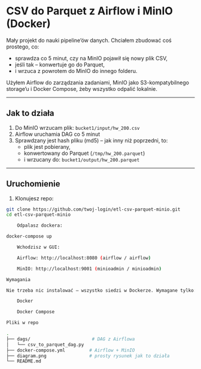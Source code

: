 # CSV do Parquet z Airflow i MinIO (Docker)

Mały projekt do nauki pipeline’ów danych. Chciałem zbudować coś prostego, co:

- sprawdza co 5 minut, czy na MinIO pojawił się nowy plik CSV,
- jeśli tak – konwertuje go do Parquet,
- i wrzuca z powrotem do MinIO do innego folderu.

Użyłem Airflow do zarządzania zadaniami, MinIO jako S3-kompatybilnego storage’u i Docker Compose, żeby wszystko odpalić lokalnie.

---

## Jak to działa

1. Do MinIO wrzucam plik: `bucket1/input/hw_200.csv`
2. Airflow uruchamia DAG co 5 minut
3. Sprawdzany jest hash pliku (md5) – jak inny niż poprzedni, to:
   - plik jest pobierany,
   - konwertowany do Parquet (`/tmp/hw_200.parquet`)
   - i wrzucany do: `bucket1/output/hw_200.parquet`

---

## Uruchomienie

1. Klonujesz repo:
```bash
git clone https://github.com/twoj-login/etl-csv-parquet-minio.git
cd etl-csv-parquet-minio

    Odpalasz dockera:

docker-compose up

    Wchodzisz w GUI:

    Airflow: http://localhost:8080 (airflow / airflow)

    MinIO: http://localhost:9001 (minioadmin / minioadmin)

Wymagania

Nie trzeba nic instalować – wszystko siedzi w Dockerze. Wymagane tylko:

    Docker

    Docker Compose

Pliki w repo

.
├── dags/                       # DAG z Airflowa
│   └── csv_to_parquet_dag.py
├── docker-compose.yml         # Airflow + MinIO
├── diagram.png                # prosty rysunek jak to działa
└── README.md

